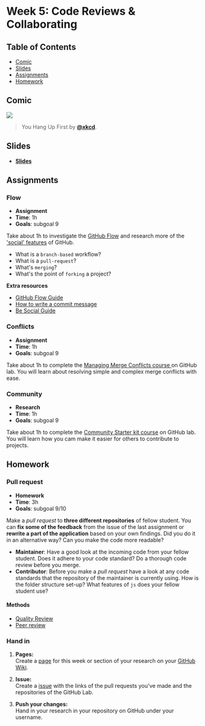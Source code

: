 <!--lint disable no-html-->

# Week 5: Code Reviews & Collaborating

## Table of Contents

*   [Comic](#comic)
*   [Slides](#slides)
*   [Assignments](#assignments)
*   [Homework](#homework)

## Comic

[![][comic-cover]][comic-link]

> You Hang Up First by [**@xkcd**][comic-author].

## Slides

*   [**Slides**][slides-lab]

## Assignments

### Flow

*   **Assignment**
*   **Time**: 1h
*   **Goals**: subgoal 9

Take about 1h to investigate the [GitHub Flow](https://guides.github.com/introduction/flow/) and research more of the ['social' features](https://guides.github.com/activities/socialize/) of GitHub.

* What is a `branch-based` workflow?
* What is a `pull-request`?
* What's `merging`?
* What's the point of `forking` a project?

**Extra resources**
* [GitHub Flow Guide](https://guides.github.com/introduction/flow/)
* [How to write a commit message](https://chris.beams.io/posts/git-commit/)
* [Be Social Guide](https://guides.github.com/activities/socialize/)

### Conflicts

*   **Assignment**
*   **Time**: 1h
*   **Goals**: subgoal 9

Take about 1h to complete the [Managing Merge Conflicts course ](https://lab.github.com/githubtraining/managing-merge-conflicts) on GitHub lab. You will learn about resolving simple and complex merge conflicts with ease.

### Community

*   **Research**
*   **Time**: 1h
*   **Goals**: subgoal 9

Take about 1h to complete the [Community Starter kit course](https://lab.github.com/githubtraining/community-starter-kit) on GitHub lab. You will learn how you cam make it easier for others to contribute to projects.

## Homework

### Pull request

*   **Homework**
*   **Time**: 3h
*   **Goals**: subgoal 9/10

Make a _pull request_ to **three different repositories** of fellow student. You can **fix some of the feedback** from the issue of the last assignment or **rewrite a part of the application** based on your own findings. Did you do it in an alternative way? Can you make the code more readable?

* **Maintainer**: Have a good look at the incoming code from your fellow student. Does it adhere to your code standard? Do a thorough code review before you merge.
* **Contributor**: Before you make a _pull request_ have a look at any code standards that the repository of the maintainer is currently using. How is the folder structure set-up? What features of `js` does your fellow student use?

#### Methods
*   [Quality Review](www.cmdmethods.nl/cards/showroom/quality-review)
*   [Peer review](http://www.cmdmethods.nl/cards/showroom/peer-review)

### Hand in

1. **Pages:** <br>
Create a [page](https://guides.github.com/features/wikis/#adding-pages) for this week or section of your research on your [GitHub Wiki](https://guides.github.com/features/wikis/#creating-your-wiki).

1. **Issue:** <br>
Create a [issue](https://github.com/cmda-bt/pt-course-18-19/issues/new/choose) with the links of the pull requests you've made and the repositories of the GitHub Lab.

1. **Push your changes:** <br>
Hand in your research in your repository on GitHub under your username.


[bugs]: readme.md#goals

[comic-cover]: https://imgs.xkcd.com/comics/you_hang_up_first.png

[comic-link]: https://xkcd.com/698/

[comic-author]: https://xkcd.com

[slides-lab]: https://docs.google.com/presentation/d/1Juo14Vdw1K_h63cQU3fa0Kskvq-aUCi8NDMrZf3ZT4g/edit?usp=sharing

[w2lab]: week-2.md#lab
